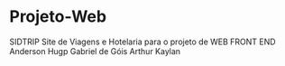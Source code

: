 ﻿# Projeto-Web
SIDTRIP
Site de Viagens e Hotelaria para o projeto de WEB FRONT END
Anderson Hugp
Gabriel de Góis
Arthur Kaylan
